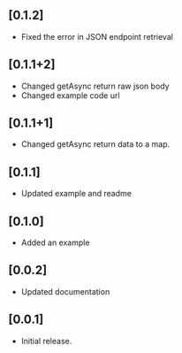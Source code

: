 ## [0.1.2]

- Fixed the error in JSON endpoint retrieval

## [0.1.1+2]

- Changed getAsync return raw json body
- Changed example code url

## [0.1.1+1]

- Changed getAsync return data to a map.

## [0.1.1]

- Updated example and readme

## [0.1.0]

- Added an example

## [0.0.2]

- Updated documentation

## [0.0.1]

- Initial release.
